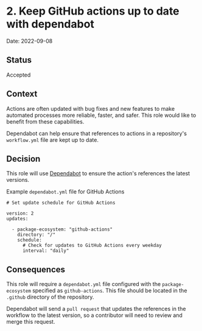 # 2. Keep GitHub actions up to date with dependabot

Date: 2022-09-08

## Status

Accepted

## Context

Actions are often updated with bug fixes and new features to make automated processes more reliable, faster, and safer. This role would like to benefit from these capabilities.

Dependabot can help ensure that references to actions in a repository's `workflow.yml` file are kept up to date.

## Decision

This role will use [Dependabot](https://docs.github.com/en/code-security/dependabot/working-with-dependabot/keeping-your-actions-up-to-date-with-dependabot) to ensure the action's references the latest versions.

Example `dependabot.yml` file for GitHub Actions

```
# Set update schedule for GitHub Actions

version: 2
updates:

  - package-ecosystem: "github-actions"
    directory: "/"
    schedule:
      # Check for updates to GitHub Actions every weekday
      interval: "daily"

```

## Consequences

This role will require a `dependabot.yml` file configured with the `package-ecosystem` specified as `github-actions`. This file should be located in the `.github` directory of the repository.

Dependabot will send a `pull request` that updates the references in the workflow to the latest version, so a contributor will need to review and merge this request.